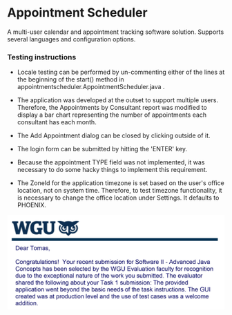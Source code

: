 # Appointment Scheduler

A multi-user calendar and appointment tracking software solution. Supports 
several languages and configuration options.


### Testing instructions

* Locale testing can be performed by un-commenting either of the lines at the 
  beginning of the start() method in appointmentscheduler.AppointmentScheduler.java .

* The application was developed at the outset to support multiple users. Therefore,
  the Appointments by Consultant report was modified to display a bar chart 
  representing the number of appointments each consultant has each month.

* The Add Appointment dialog can be closed by clicking outside of it.

* The login form can be submitted by hitting the 'ENTER' key.

* Because the appointment TYPE field was not implemented, it was necessary
  to do some hacky things to implement this requirement.

* The ZoneId for the application timezone is set based on the user's 
  office location, not on system time. Therefore, to test timezone 
  functionality, it is necessary to change the office location under
  Settings. It defaults to PHOENIX.
  
![WGU Excellence Award](award.jpg)